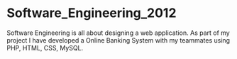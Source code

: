 # Software_Engineering_2012
Software Engineering is all about designing a web application. As part of my project I have developed a Online Banking System with my teammates using PHP, HTML, CSS, MySQL.
